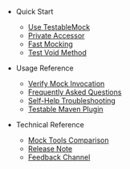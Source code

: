 - Quick Start
  - [Use TestableMock](en-us/doc/setup.md)
  - [Private Accessor](en-us/doc/private-accessor.md)
  - [Fast Mocking](en-us/doc/use-mock.md)
  - [Test Void Method](en-us/doc/test-void-method.md)

- Usage Reference
  - [Verify Mock Invocation](en-us/doc/invoke-matcher.md)
  - [Frequently Asked Questions](en-us/doc/frequently-asked-questions.md)
  - [Self-Help Troubleshooting](en-us/doc/troubleshooting.md)
  - [Testable Maven Plugin](en-us/doc/use-maven-plugin.md)

- Technical Reference
  - [Mock Tools Comparison](en-us/doc/comparation.md)
  - [Release Note](en-us/doc/release-note.md)
  - [Feedback Channel](en-us/doc/feedback.md)
